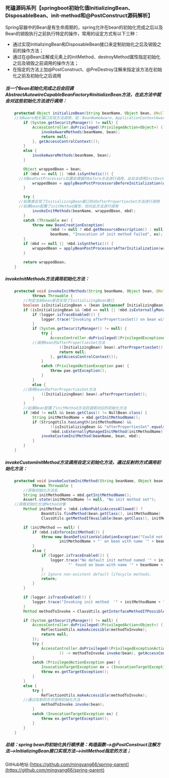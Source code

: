 ### 死磕源码系列【springboot初始化值InitializingBean、DisposableBean、init-method和@PostConstruct源码解析】

Spring容器中的Bean是有生命周期的，spring允许在bean的初始化完成之后以及Bean的销毁执行之前执行特定的操作，常用的设定方式有以下三种：

- 通过实现InitializingBean和DisposableBean接口来定制初始化之后及销毁之前的操作方法；
- 通过在@Bean注解或<Bean>元素上的initMethod、destroyMethod属性指定初始化之后及销毁之前调用的操作方法；
- 在指定的方法上加@PostConstruct、@PreDestroy注解来指定该方法在初始化之前及初始化之后调用

##### 当一个Bean初始化完成之后会回调AbstractAutowireCapableBeanFactory#initializeBean方法，在此方法中就会对这些初始化方法进行调用：

```java
	protected Object initializeBean(String beanName, Object bean, @Nullable RootBeanDefinition mbd) {
    //对Aware相关接口实现方法调用，如：BeanNameAware、ApplicationContextAware
		if (System.getSecurityManager() != null) {
			AccessController.doPrivileged((PrivilegedAction<Object>) () -> {
				invokeAwareMethods(beanName, bean);
				return null;
			}, getAccessControlContext());
		}
		else {
			invokeAwareMethods(beanName, bean);
		}

		Object wrappedBean = bean;
		if (mbd == null || !mbd.isSynthetic()) {
      //对BeaPostProcessors后置处理器的before方法进行调用，此处会调用InitDestroyAnnotationBeanPostProcessor后置处理器对@PostConstruct标注的方法进行调用
			wrappedBean = applyBeanPostProcessorsBeforeInitialization(wrappedBean, beanName);
		}

		try {
      //如果类实现了InitializingBean接口则对afterPropertiesSet方法进行调用
      //如果bean配置了initMethod属性，则对此方法进行调用
			invokeInitMethods(beanName, wrappedBean, mbd);
		}
		catch (Throwable ex) {
			throw new BeanCreationException(
					(mbd != null ? mbd.getResourceDescription() : null),
					beanName, "Invocation of init method failed", ex);
		}
		if (mbd == null || !mbd.isSynthetic()) {
			wrappedBean = applyBeanPostProcessorsAfterInitialization(wrappedBean, beanName);
		}

		return wrappedBean;
	}
```

##### invokeInitMethods方法调用初始化方法：

```java
	protected void invokeInitMethods(String beanName, Object bean, @Nullable RootBeanDefinition mbd)
			throws Throwable {
		//判定当前bean是否实现了InitializingBean接口
		boolean isInitializingBean = (bean instanceof InitializingBean);
		if (isInitializingBean && (mbd == null || !mbd.isExternallyManagedInitMethod("afterPropertiesSet"))) {
			if (logger.isTraceEnabled()) {
				logger.trace("Invoking afterPropertiesSet() on bean with name '" + beanName + "'");
			}
			if (System.getSecurityManager() != null) {
				try {
					AccessController.doPrivileged((PrivilegedExceptionAction<Object>) () -> {
            //调用bean的afterPropertiesSet方法
						((InitializingBean) bean).afterPropertiesSet();
						return null;
					}, getAccessControlContext());
				}
				catch (PrivilegedActionException pae) {
					throw pae.getException();
				}
			}
			else {
        //调用bean的afterPropertiesSet方法
				((InitializingBean) bean).afterPropertiesSet();
			}
		}
		//如果Bean配置了initMethod方法则调用对应的初始化方法
		if (mbd != null && bean.getClass() != NullBean.class) {
			String initMethodName = mbd.getInitMethodName();
			if (StringUtils.hasLength(initMethodName) &&
					!(isInitializingBean && "afterPropertiesSet".equals(initMethodName)) &&
					!mbd.isExternallyManagedInitMethod(initMethodName)) {
				invokeCustomInitMethod(beanName, bean, mbd);
			}
		}
	}
```

##### invokeCustomInitMethod方法调用自定义初始化方法，通过反射的方式调用初始化方法：

```java
	protected void invokeCustomInitMethod(String beanName, Object bean, RootBeanDefinition mbd)
			throws Throwable {
		//获取初始化方法名
		String initMethodName = mbd.getInitMethodName();
		Assert.state(initMethodName != null, "No init method set");
    //获取初始化方法Method对象
		Method initMethod = (mbd.isNonPublicAccessAllowed() ?
				BeanUtils.findMethod(bean.getClass(), initMethodName) :
				ClassUtils.getMethodIfAvailable(bean.getClass(), initMethodName));

		if (initMethod == null) {
			if (mbd.isEnforceInitMethod()) {
				throw new BeanDefinitionValidationException("Could not find an init method named '" +
						initMethodName + "' on bean with name '" + beanName + "'");
			}
			else {
				if (logger.isTraceEnabled()) {
					logger.trace("No default init method named '" + initMethodName +
							"' found on bean with name '" + beanName + "'");
				}
				// Ignore non-existent default lifecycle methods.
				return;
			}
		}

		if (logger.isTraceEnabled()) {
			logger.trace("Invoking init method  '" + initMethodName + "' on bean with name '" + beanName + "'");
		}
		Method methodToInvoke = ClassUtils.getInterfaceMethodIfPossible(initMethod);

		if (System.getSecurityManager() != null) {
			AccessController.doPrivileged((PrivilegedAction<Object>) () -> {
				ReflectionUtils.makeAccessible(methodToInvoke);
				return null;
			});
			try {
				AccessController.doPrivileged((PrivilegedExceptionAction<Object>)
						() -> methodToInvoke.invoke(bean), getAccessControlContext());
			}
			catch (PrivilegedActionException pae) {
				InvocationTargetException ex = (InvocationTargetException) pae.getException();
				throw ex.getTargetException();
			}
		}
		else {
			try {
				ReflectionUtils.makeAccessible(methodToInvoke);
        //通过反射的方式调用初始化方法
				methodToInvoke.invoke(bean);
			}
			catch (InvocationTargetException ex) {
				throw ex.getTargetException();
			}
		}
	}
```

##### 总结：spring bean的初始化执行顺序是：构造函数—>@PostConstruct注解方法—>InitializingBean接口实现方法—>initMethod指定的方法；

GitHub地址:[https://github.com/mingyang66/spring-parent](https://github.com/mingyang66/spring-parent)
